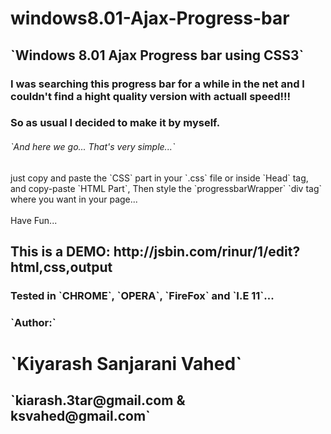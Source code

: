windows8.01-Ajax-Progress-bar
=============================

<h2> `Windows 8.01 Ajax Progress bar using CSS3` </h2>

<p><h3> I was searching this progress bar for a while in the net and I couldn't find a hight quality version with actuall speed!!! </h3></p>

<h3> So as usual I decided to make it by myself. </h3>

<h6> `And here we go... That's very simple...`</h6>
just copy and paste the `CSS` part in your `.css` file or inside `Head` tag, and copy-paste `HTML Part`, Then style the `progressbarWrapper` `div tag` where you want in your page...
<br><br>
Have Fun...
<h2>This is a DEMO: http://jsbin.com/rinur/1/edit?html,css,output </h2>
<h3> Tested in `CHROME`, `OPERA`, `FireFox` and `I.E 11`... </h3>
<h3> `Author:` </h3>
<h1> `Kiyarash Sanjarani Vahed` </h1>
<h2> `kiarash.3tar@gmail.com & ksvahed@gmail.com` </h2>
